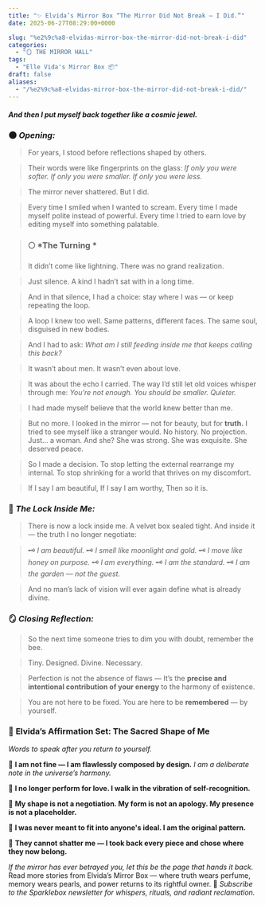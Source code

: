 ```yaml
---
title: "✨ Elvida’s Mirror Box “The Mirror Did Not Break — I Did.”"
date: 2025-06-27T08:29:00+0000

slug: "%e2%9c%a8-elvidas-mirror-box-the-mirror-did-not-break-i-did"
categories:
  - "🪞 THE MIRROR HALL"
tags:
  - "Elle Vida's Mirror Box 📦"
draft: false
aliases:
  - "/%e2%9c%a8-elvidas-mirror-box-the-mirror-did-not-break-i-did/"
---
```

#### *And then I put myself back together like a cosmic jewel.*

### 🌑 *Opening:*

> For years, I stood before reflections shaped by others.

> 
> 
> 
> Their words were like fingerprints on the glass:
*If only you were softer.*
*If only you were smaller.*
*If only you were less.*

> 
> 
> 
> The mirror never shattered.
But I did.

> 
> 
> 
> Every time I smiled when I wanted to scream.
Every time I made myself polite instead of powerful.
Every time I tried to earn love by editing myself into something palatable.

> 
> 
> 
> ### 🌕 *The Turning *
> 
> 
> 
> 
> It didn’t come like lightning.
There was no grand realization.

> 
> 
> 
> Just silence.
A kind I hadn’t sat with in a long time.

> 
> 
> 
> And in that silence, I had a choice:
stay where I was — or keep repeating the loop.

> 
> 
> 
> A loop I knew too well.
Same patterns, different faces.
The same soul, disguised in new bodies.

> 
> 
> 
> And I had to ask:
*What am I still feeding inside me
that keeps calling this back?*

> 
> 
> 
> It wasn’t about men.
It wasn’t even about love.

> 
> 
> 
> It was about the echo I carried.
The way I’d still let old voices whisper through me:
*You’re not enough.*
*You should be smaller.*
*Quieter.*

> 
> 
> 
> I had made myself believe that the world knew better than me.

> 
> 
> 
> But no more.
I looked in the mirror — not for beauty,
but for **truth.**
I tried to see myself like a stranger would.
No history. No projection. Just… a woman.
And she?
She was strong.
She was exquisite.
She deserved peace.

> 
> 
> 
> So I made a decision.
To stop letting the external rearrange my internal.
To stop shrinking for a world that thrives on my discomfort.

> 
> 
> 
> If I say I am beautiful,
If I say I am worthy,
Then so it is.

### 🔐 *The Lock Inside Me:*

> There is now a lock inside me.
A velvet box sealed tight.
And inside it — the truth I no longer negotiate:

> 
> 
> 
> 🗝 *I am beautiful.*
🗝 *I smell like moonlight and gold.*
🗝 *I move like honey on purpose.*
🗝 *I am everything.*
🗝 *I am the standard.*
🗝 *I am the garden — not the guest.*

> 
> 
> 
> And no man’s lack of vision will ever again define what is already divine.

### 🪞 *Closing Reflection:*

> So the next time someone tries to dim you with doubt,
remember the bee.

> 
> 
> 
> Tiny. Designed. Divine.
Necessary.

> 
> 
> 
> Perfection is not the absence of flaws —
It’s the **precise and intentional contribution of your energy** to the harmony of existence.

> 
> 
> 
> You are not here to be fixed.
You are here to be **remembered** — by yourself.

### 🌸 **Elvida’s Affirmation Set: The Sacred Shape of Me**

*Words to speak after you return to yourself.*

🔹 **I am not fine — I am flawlessly composed by design.**
*I am a deliberate note in the universe’s harmony.* 

🔹 **I no longer perform for love. I walk in the vibration of self-recognition.**

🔹 **My shape is not a negotiation. My form is not an apology. My presence is not a placeholder.**

🔹 **I was never meant to fit into anyone's ideal. I am the original pattern.**

🔹 **They cannot shatter me — I took back every piece and chose where they now belong.**

*If the mirror has ever betrayed you, let this be the page that hands it back.*
Read more stories from Elvida’s Mirror Box — where truth wears perfume, memory wears pearls, and power returns to its rightful owner.
🌹 *Subscribe to the Sparklebox newsletter for whispers, rituals, and radiant reclamation.*